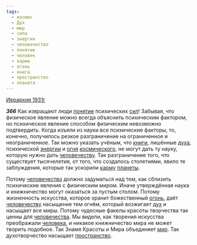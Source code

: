 ```yaml
---
tags:
  - космос
  - Дух
  - мир
  - сила
  - энергия
  - человечество
  - понятие
  - человек
  - карма
  - огонь
  - книга
  - пространство
  - планета
---
```


[Иерархия 1931г](/agni/1931)

___366___
Как извращают люди [понятие](/tag/#понятие) психических [сил](/tag/#сила)! Забывая, что физическое явление можно всегда объяснить психическим фактором, но психическое явление способом физическим невозможно подтвердить. Когда изъяли из науки все психические факторы, то, конечно, получилось резкое разграничение на ограниченное и неограниченное. Так можно указать учёным, что [книги](/tag/#книга), лишённые [духа](/tag/#Дух), психической [энергии](/tag/#энергия) и [огня](/tag/#[огонь](/tag/#огонь)) [космического](/tag/#космос), не могут дать ту науку, которую нужно дать [человечеству](/tag/#[человечество](/tag/#человечество)). Так разграничение того, что существует тысячелетия, от того, что создалось столетиями, явило те заблуждения, которые так ускорили [карму](/tag/#карма) [планеты](/tag/#планета).   

Потому [человечество](/tag/#человечество) должно задуматься над тем, как сблизить психические явления с физическим миром. Иначе утверждённая наука и книжничество могут оказаться за пустым столом. Потому жизненность искусства, которое хранит божественный [огонь](/tag/#огонь), даёт [человечеству](/tag/#[человечество](/tag/#человечество)) насыщение тем огнём, который возжигает [дух](/tag/#Дух) и насыщает все миры. Потому чудесные факелы красоты творчества так ценны для [человечества](/tag/#человечество). Мы видели, как творения искусства преображали [человека](/tag/#человек), и никакое книжничество мира не может творить подобное. Так Знамя Красоты и Мира объединяет [мир](/tag/#мир). Так духотворчество насыщает [пространство](/tag/#пространство).   

